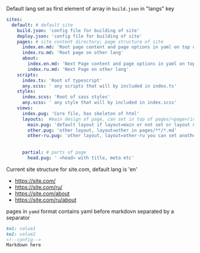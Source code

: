 
Default lang set as first element of array in `build.json` in "langs" key

```yaml
sites:
  default: # default site 
    build.json: 'config file for building of site'
    deploy.json: 'config file for building of site'
    pages: # site content directory; page structure of site  
      index.en.md: 'Root page content and page options in yaml on top of file'
      index.ru.md: 'Root page on other lang'
      about:
        index.en.md: 'Next Page content and page options in yaml on top of file'
        index.ru.md: 'Next Page on other lang'
    scripts:
      index.ts: 'Root of typescript'
      any.scss: ' any scripts that will by included in index.ts'
    styles:
      index.scss: 'Root of sass styles'
      any.scss: ' any style that will by included in index.scss'
    views:
      index.pug: 'Core file, has skeleton of html'
      layouts:  #main design of page, can set in top of pages/<page>/index.<lang>.md
        main.pug: 'default layout if layout=main or not set or layout not found'
        other.pug: 'other layout, layout=other in pages/**/*.md'
        other-ru.pug: 'other layout, layout=other-ru you can set another layout for lang version of page'
      
        
      partial: # parts of page
        head.pug: ' <head> with title, meta etc'
```

Current site structure for site.com, default lang is 'en'
- https://site.com/
- https://site.com/ru/
- https://site.com/about
- https://site.com/ru/about



pages in `yamd` format contains yaml before markdovn separated by a separator
```markdown
ke1: value1
ke2: value2
<!--config-->
Markdown here

```